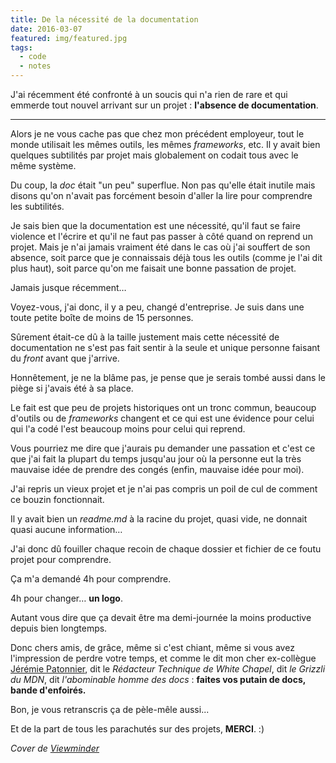 ```yaml
---
title: De la nécessité de la documentation
date: 2016-03-07
featured: img/featured.jpg
tags:
  - code
  - notes
---
```


J'ai récemment été confronté à un soucis qui n'a rien de rare et qui emmerde tout nouvel arrivant sur un projet : **l'absence de documentation**.

---

Alors je ne vous cache pas que chez mon précédent employeur, tout le monde utilisait les mêmes outils, les mêmes _frameworks_, etc. Il y avait bien quelques subtilités par projet mais globalement on codait tous avec le même système.

Du coup, la _doc_ était "un peu" superflue. Non pas qu'elle était inutile mais disons qu'on n'avait pas forcément besoin d'aller la lire pour comprendre les subtilités.

Je sais bien que la documentation est une nécessité, qu'il faut se faire violence et l'écrire et qu'il ne faut pas passer à côté quand on reprend un projet. Mais je n'ai jamais vraiment été dans le cas où j'ai souffert de son absence, soit parce que je connaissais déjà tous les outils (comme je l'ai dit plus haut), soit parce qu'on me faisait une bonne passation de projet.

Jamais jusque récemment…

Voyez-vous, j'ai donc, il y a peu, changé d'entreprise. Je suis dans une toute petite boîte de moins de 15 personnes.

Sûrement était-ce dû à la taille justement mais cette nécessité de documentation ne s'est pas fait sentir à la seule et unique personne faisant du _front_ avant que j'arrive.

Honnêtement, je ne la blâme pas, je pense que je serais tombé aussi dans le piège si j'avais été à sa place.

Le fait est que peu de projets historiques ont un tronc commun, beaucoup d'outils ou de _frameworks_ changent et ce qui est une évidence pour celui qui l'a codé l'est beaucoup moins pour celui qui reprend.

Vous pourriez me dire que j'aurais pu demander une passation et c'est ce que j'ai fait la plupart du temps jusqu'au jour où la personne eut la très mauvaise idée de prendre des congés (enfin, mauvaise idée pour moi).

J'ai repris un vieux projet et je n'ai pas compris un poil de cul de comment ce bouzin fonctionnait.

Il y avait bien un _readme.md_ à la racine du projet, quasi vide, ne donnait quasi aucune information…

J'ai donc dû fouiller chaque recoin de chaque dossier et fichier de ce foutu projet pour comprendre.

Ça m'a demandé 4h pour comprendre.

4h pour changer… **un logo**.

Autant vous dire que ça devait être ma demi-journée la moins productive depuis bien longtemps.

Donc chers amis, de grâce, même si c'est chiant, même si vous avez l'impression de perdre votre temps, et comme le dit mon cher ex-collègue [Jérémie Patonnier](https://twitter.com/JeremiePat), dit le _Rédacteur Technique de White Chapel_, dit _le Grizzli du MDN_, dit _l'abominable homme des docs_ : **faites vos putain de docs, bande d'enfoirés.**

Bon, je vous retranscris ça de pèle-mêle aussi...

Et de la part de tous les parachutés sur des projets, **MERCI**. :)

_Cover de [Viewminder](https://www.flickr.com/photos/light_seeker/7571188852/)_
